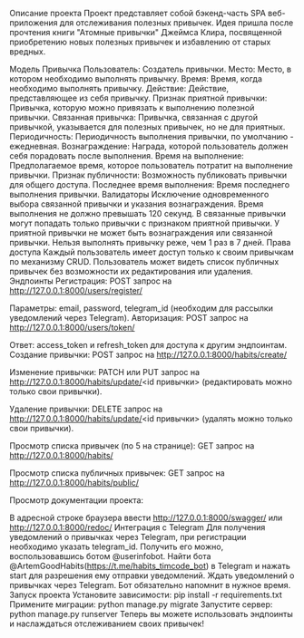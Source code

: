 Описание проекта
Проект представляет собой бэкенд-часть SPA веб-приложения для отслеживания полезных привычек. Идея пришла после прочтения книги "Атомные привычки" Джеймса Клира, посвященной приобретению новых полезных привычек и избавлению от старых вредных.

Модель Привычка
Пользователь: Создатель привычки.
Место: Место, в котором необходимо выполнять привычку.
Время: Время, когда необходимо выполнять привычку.
Действие: Действие, представляющее из себя привычку.
Признак приятной привычки: Привычка, которую можно привязать к выполнению полезной привычки.
Связанная привычка: Привычка, связанная с другой привычкой, указывается для полезных привычек, но не для приятных.
Периодичность: Периодичность выполнения привычки, по умолчанию - ежедневная.
Вознаграждение: Награда, которой пользователь должен себя порадовать после выполнения.
Время на выполнение: Предполагаемое время, которое пользователь потратит на выполнение привычки.
Признак публичности: Возможность публиковать привычки для общего доступа.
Последнее время выполнения: Время последнего выполнения привычки.
Валидаторы
Исключение одновременного выбора связанной привычки и указания вознаграждения.
Время выполнения не должно превышать 120 секунд.
В связанные привычки могут попадать только привычки с признаком приятной привычки.
У приятной привычки не может быть вознаграждения или связанной привычки.
Нельзя выполнять привычку реже, чем 1 раз в 7 дней.
Права доступа
Каждый пользователь имеет доступ только к своим привычкам по механизму CRUD.
Пользователь может видеть список публичных привычек без возможности их редактирования или удаления.
Эндпоинты
Регистрация: POST запрос на http://127.0.0.1:8000/users/register/

Параметры: email, password, telegram_id (необходим для рассылки уведомлений через Telegram).
Авторизация: POST запрос на http://127.0.0.1:8000/users/token/

Ответ: access_token и refresh_token для доступа к другим эндпоинтам.
Создание привычки: POST запрос на http://127.0.0.1:8000/habits/create/

Изменение привычки: PATCH или PUT запрос на http://127.0.0.1:8000/habits/update/<id привычки> (редактировать можно только свои привычки).

Удаление привычки: DELETE запрос на http://127.0.0.1:8000/habits/update/<id привычки> (удалять можно только свои привычки).

Просмотр списка привычек (по 5 на странице): GET запрос на http://127.0.0.1:8000/habits/

Просмотр списка публичных привычек: GET запрос на http://127.0.0.1:8000/habits/public/

Просмотр документации проекта:

В адресной строке браузера ввести http://127.0.0.1:8000/swagger/ или http://127.0.0.1:8000/redoc/
Интеграция с Telegram
Для получения уведомлений о привычках через Telegram, при регистрации необходимо указать telegram_id. Получить его можно, воспользовавшись ботом @userinfobot.
Найти бота @ArtemGoodHabits(https://t.me/habits_timcode_bot) в Telegram и нажать start для разрешения ему отправки уведомлений.
Ждать уведомлений о привычках через Telegram. Бот обязательно напомнит в нужное время.
Запуск проекта
Установите зависимости: pip install -r requirements.txt
Примените миграции: python manage.py migrate
Запустите сервер: python manage.py runserver
Теперь вы можете использовать эндпоинты и наслаждаться отслеживанием своих привычек!
